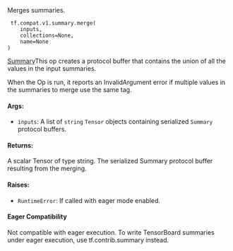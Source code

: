 
Merges summaries.

```
 tf.compat.v1.summary.merge(
    inputs,
    collections=None,
    name=None
)
```
[Summary](https://www.tensorflow.org/code/tensorflow/core/framework/summary.proto)This op creates a  protocol buffer that contains the union of all the values in the input summaries.


When the Op is run, it reports an InvalidArgument error if multiple values in the summaries to merge use the same tag.
#### Args:
- `inputs`: A list of `string` `Tensor` objects containing serialized `Summary` protocol buffers.
#### Returns:

A scalar Tensor of type string. The serialized Summary protocol buffer resulting from the merging.
#### Raises:
- `RuntimeError`: If called with eager mode enabled.
#### Eager Compatibility

Not compatible with eager execution. To write TensorBoard summaries under eager execution, use tf.contrib.summary instead.
